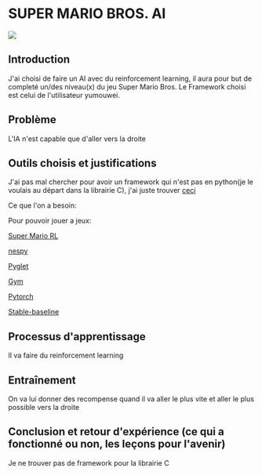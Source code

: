 # SUPER MARIO BROS. AI
![](Source/super-mario-bros.png)

## Introduction
J'ai choisi de faire un AI avec du reinforcement learning, il aura pour but de completé un/des niveau(x) du jeu Super Mario Bros. Le Framework choisi est celui de l'utilisateur yumouwei. 

## Problème
L'IA n'est capable que d'aller vers la droite

## Outils choisis et justifications
J'ai pas mal chercher pour avoir un framework qui n'est pas en python(je le voulais au départ dans la librairie C), j'ai juste trouver [ceci](https://github.com/yumouwei/super-mario-bros-reinforcement-learning)

Ce que l'on a besoin:

Pour pouvoir jouer a jeux:

[Super Mario RL](https://pypi.org/project/gym-super-mario-bros/)

[nespy](https://pypi.org/project/nes-py/)

[Pyglet](https://github.com/pyglet/pyglet)

[Gym](https://github.com/Kautenja/gym-super-mario-bros)

[Pytorch](https://pytorch.org/docs/stable/torch.html)

[Stable-baseline](https://stable-baselines3.readthedocs.io/en/master/)

## Processus d'apprentissage
Il va faire du reinforcement learning

## Entraînement
On va lui donner des recompense quand il va aller le plus vite et aller le plus possible vers la droite

## Conclusion et retour d'expérience (ce qui a fonctionné ou non, les leçons pour l'avenir)
Je ne trouver pas de framework pour la librairie C

